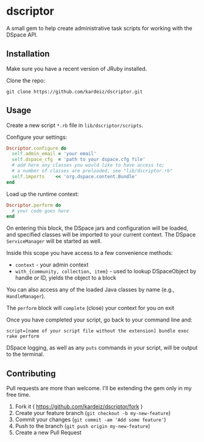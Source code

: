 # dscriptor

A small gem to help create administrative task scripts for working with the DSpace API.

## Installation

Make sure you have a recent version of JRuby installed.

Clone the repo: 

`git clone https://github.com/kardeiz/dscriptor.git`

## Usage

Create a new script `*.rb` file in `lib/dscriptor/scripts`.

Configure your settings:

```ruby
Dscriptor.configure do
  self.admin_email = 'your email'
  self.dspace_cfg  = 'path to your dspace.cfg file'
  # add here any classes you would like to have access to;
  # a number of classes are preloaded, see "lib/dscriptor.rb"
  self.imports    << 'org.dspace.content.Bundle'
end
```

Load up the runtime context:

```ruby
Dscriptor.perform do
  # your code goes here
end
```

On entering this block, the DSpace jars and configuration will be loaded, and specified classes will be imported to your current context. The DSpace `ServiceManager` will be started as well.

Inside this scope you have access to a few convenience methods:

* `context` - your admin context
* `with_{community, collection, item}` - used to lookup DSpaceObject by handle or ID, yields the object to a block

You can also access any of the loaded Java classes by name (e.g., `HandleManager`).

The `perform` block will `complete` (close) your context for you on exit

Once you have completed your script, go back to your command line and:

`script=[name of your script file without the extension] bundle exec rake perform`

DSpace logging, as well as any `puts` commands in your script, will be output to the terminal.

## Contributing

Pull requests are more than welcome. I'll be extending the gem only in my free time.

1. Fork it ( https://github.com/kardeiz/dscriptor/fork )
2. Create your feature branch (`git checkout -b my-new-feature`)
3. Commit your changes (`git commit -am 'Add some feature'`)
4. Push to the branch (`git push origin my-new-feature`)
5. Create a new Pull Request
